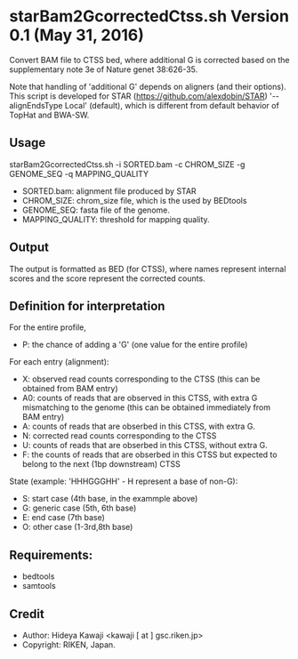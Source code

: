 starBam2GcorrectedCtss.sh  Version 0.1 (May 31, 2016)
===============================
Convert BAM file to CTSS bed, where additional G is corrected
based on the supplementary note 3e of Nature genet 38:626-35.

Note that handling of 'additional G' depends on aligners (and their options).
This script is developed for STAR (https://github.com/alexdobin/STAR)
'--alignEndsType Local' (default), which is different from default behavior
of TopHat and BWA-SW.


Usage
-----

  starBam2GcorrectedCtss.sh -i SORTED.bam -c CHROM_SIZE -g GENOME_SEQ -q MAPPING_QUALITY

- SORTED.bam: alignment file produced by STAR
- CHROM_SIZE: chrom_size file, which is the used by BEDtools
- GENOME_SEQ: fasta file of the genome.
- MAPPING_QUALITY: threshold for mapping quality.


Output
------
The output is formatted as BED (for CTSS), where names represent internal scores
and the score represent the corrected counts.


Definition for interpretation
-----------------------------
For the entire profile,
- P: the chance of adding a 'G' (one value for the entire profile)

For each entry (alignment):
- X: observed read counts corresponding to the CTSS (this can be obtained from BAM entry)
- A0: counts of reads that are observed in this CTSS, with extra G mismatching to the genome (this can be obtained immediately from BAM entry)
- A:  counts of reads that are obserbed in this CTSS, with extra G.
- N:  corrected read counts corresponding to the CTSS
- U:  counts of reads that are obserbed in this CTSS, without extra G. 
- F:  the counts of reads that are obserbed in this CTSS but expected to belong to the next (1bp downstream) CTSS

State (example: 'HHHGGGHH' - H represent a base of non-G):
- S: start case (4th base, in the exammple above)
- G: generic case (5th, 6th base)
- E: end case (7th base)
- O: other case (1-3rd,8th base)


Requirements:
-------------
- bedtools
- samtools


Credit
----
- Author: Hideya Kawaji <kawaji [ at ] gsc.riken.jp>
- Copyright: RIKEN, Japan.
